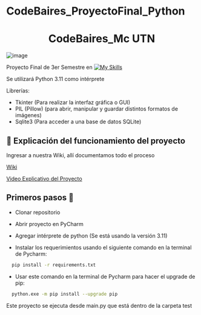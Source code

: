# CodeBaires_ProyectoFinal_Python

<h1 align="center">  CodeBaires_Mc UTN </h1>

![image](https://user-images.githubusercontent.com/77170481/235795845-49895c13-c373-49ed-8a60-b71fafe951cf.png)


Proyecto Final de 3er Semestre en [![My Skills](https://skillicons.dev/icons?i=py)](https://skillicons.dev) 

Se utilizará Python 3.11 como intérprete

Librerías:
- Tkinter (Para realizar la interfaz gráfica o GUI)
- PIL (Pillow) (para abrir, manipular y guardar distintos formatos de imágenes)
- Sqlite3 (Para acceder a una base de datos SQLite)


## 📖 Explicación del funcionamiento del proyecto

Ingresar a nuestra Wiki, allí documentamos todo el proceso

[Wiki](https://github.com/CodeSystem2022/CodeBaires_ProyectoFinal_Python/wiki)

[Video Explicativo del Proyecto](https://drive.google.com/file/d/14q_UOz-0zGowHrkGiSyVIi7G3Z7FMXie/view?usp=sharing)



## Primeros pasos 👣
- Clonar repositorio 
- Abrir proyecto en PyCharm
- Agregar intérprete de python (Se está usando la versión 3.11)

- Instalar los requerimientos usando el siguiente comando en la terminal de Pycharm:
```bash
  pip install -r requirements.txt
```

- Usar este comando en la terminal de Pycharm  para hacer el upgrade de pip:
```bash
  python.exe -m pip install --upgrade pip
```

Este proyecto se ejecuta desde main.py que está dentro de la carpeta test






